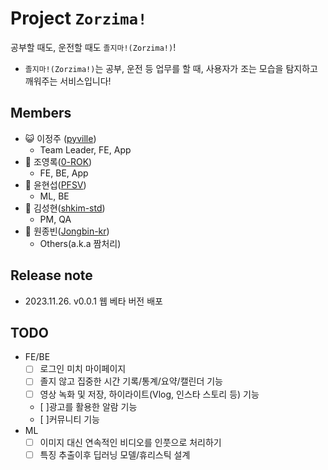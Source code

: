 # Project `Zorzima!`

공부할 때도, 운전할 때도 `졸지마!(Zorzima!)`!
- `졸지마!(Zorzima!)`는 공부, 운전 등 업무를 할 때, 사용자가 조는 모습을 탐지하고 깨워주는 서비스입니다!


## Members
- 😺 이정주 (<i class="fa-brands fa-github"></i>[pyville](https://github.com/pyville))
    - Team Leader, FE, App
- 🦜 조영록(<i class="fa-brands fa-github"></i>[0-ROK](https://github.com/0-ROK))
    - FE, BE, App
- 🪽 윤현섭(<i class="fa-brands fa-github"></i>[PFSV](https://github.com/PFSV))
    - ML, BE
- 🐼 김성현(<i class="fa-brands fa-github"></i>[shkim-std](https://github.com/shkim-std))
    - PM, QA
- 🐔 원종빈(<i class="fa-brands fa-github"></i>[Jongbin-kr](https://github.com/Jongbin-kr))
    - Others(a.k.a 짬처리)

## Release note
- 2023.11.26. v0.0.1 웹 베타 버전 배포

## TODO
- FE/BE
    - [ ] 로그인 미치 마이페이지
    - [ ] 졸지 않고 집중한 시간 기록/통계/요약/캘린더 기능
    - [ ] 영상 녹화 및 저장, 하이라이트(Vlog, 인스타 스토리 등) 기능
    - [ ]광고를 활용한 알람 기능
    - [ ]커뮤니티 기능
- ML
    - [ ] 이미지 대신 연속적인 비디오를 인풋으로 처리하기
    - [ ] 특징 추출이후 딥러닝 모델/휴리스틱 설계